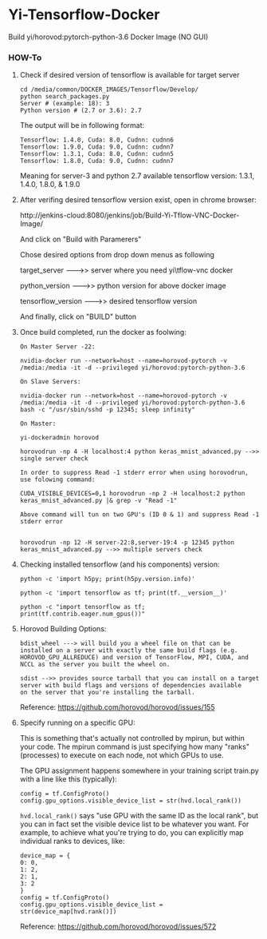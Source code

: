 # Yi-Tensorflow-Docker

Build yi/horovod:pytorch-python-3.6 Docker Image (NO GUI)

### HOW-To
1. Check if desired version of tensorflow is available for target server
   ```
   cd /media/common/DOCKER_IMAGES/Tensorflow/Develop/
   python search_packages.py
   Server # (example: 18): 3
   Python version # (2.7 or 3.6): 2.7
   ```
   The output will be in following format:
   ```
   Tensorflow: 1.4.0, Cuda: 8.0, Cudnn: cudnn6
   Tensorflow: 1.9.0, Cuda: 9.0, Cudnn: cudnn7
   Tensorflow: 1.3.1, Cuda: 8.0, Cudnn: cudnn5
   Tensorflow: 1.8.0, Cuda: 9.0, Cudnn: cudnn7
   ```
   Meaning for server-3 and python 2.7 available tensorflow version: 1.3.1, 1.4.0, 1.8.0, & 1.9.0

2. After verifing desired tensorflow version exist, open in chrome browser:

   http://jenkins-cloud:8080/jenkins/job/Build-Yi-Tflow-VNC-Docker-Image/
   
   And click on "Build with Paramerers"
  
   Chose desired options from drop down menus as following

   target_server --->> server where you need yi\tflow-vnc docker
  
   python_version --->> python version for above docker image
  
   tensorflow_version --->> desired tensorflow version
  
   And finally, click on "BUILD" button
  
  3. Once build completed, run the docker as foolwing:
  
     ```
     On Master Server -22:
     
     nvidia-docker run --network=host --name=horovod-pytorch -v /media:/media -it -d --privileged yi/horovod:pytorch-python-3.6
     
     On Slave Servers:
     
     nvidia-docker run --network=host --name=horovod-pytorch -v /media:/media -it -d --privileged yi/horovod:pytorch-python-3.6 bash -c "/usr/sbin/sshd -p 12345; sleep infinity"
     
     On Master:
     
     yi-dockeradmin horovod
     
     horovodrun -np 4 -H localhost:4 python keras_mnist_advanced.py -->> single server check
     
     In order to suppress Read -1 stderr error when using horovodrun, use folowing command:
     
     CUDA_VISIBLE_DEVICES=0,1 horovodrun -np 2 -H localhost:2 python keras_mnist_advanced.py |& grep -v "Read -1"
     
     Above command will tun on two GPU's (ID 0 & 1) and suppress Read -1 stderr error
     
     
     horovodrun -np 12 -H server-22:8,server-19:4 -p 12345 python keras_mnist_advanced.py -->> multiple servers check
     ```
  
  4. Checking installed tensorflow (and his components) version:
     ```
     python -c 'import h5py; print(h5py.version.info)' 
  
     python -c 'import tensorflow as tf; print(tf.__version__)'
   
     python -c "import tensorflow as tf; print(tf.contrib.eager.num_gpus())"
     
     ```
  5. Horovod Building Options:
  
     ```
     bdist_wheel ---> will build you a wheel file on that can be installed on a server with exactly the same build flags (e.g.
     HOROVOD_GPU_ALLREDUCE) and version of TensorFlow, MPI, CUDA, and NCCL as the server you built the wheel on.
     
     sdist -->> provides source tarball that you can install on a target server with build flags and versions of dependencies available
     on the server that you're installing the tarball.
     ```
     Reference: https://github.com/horovod/horovod/issues/155
     
  6. Specify running on a specific GPU:
     
     This is something that's actually not controlled by mpirun, but within your code. The mpirun command is just specifying how many
     "ranks" (processes) to execute on each node, not which GPUs to use.
     
     The GPU assignment happens somewhere in your training script train.py with a line like this (typically):
     ```
     config = tf.ConfigProto()
     config.gpu_options.visible_device_list = str(hvd.local_rank())
     ```
     `hvd.local_rank()` says "use GPU with the same ID as the local rank", but you can in fact set the visible device list to be
     whatever you want. For example, to achieve what you're trying to do, you can explicitly map individual ranks to devices, like:
     ```
     device_map = {
     0: 0,
     1: 2,
     2: 1,
     3: 2
     }
     config = tf.ConfigProto()
     config.gpu_options.visible_device_list = str(device_map[hvd.rank()])
     ```
     Reference: https://github.com/horovod/horovod/issues/572
     
     
